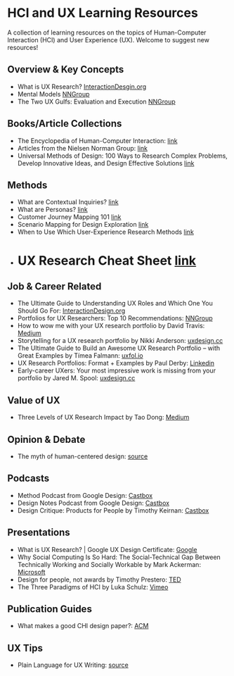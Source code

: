 # HCI and UX Learning Resources
A collection of learning resources on the topics of Human-Computer Interaction (HCI) and User Experience (UX). Welcome to suggest new resources!

## Overview & Key Concepts
* What is UX Research? [InteractionDesgin.org](https://www.interaction-design.org/literature/topics/ux-research)
* Mental Models [NNGroup](https://www.nngroup.com/articles/mental-models/)
* The Two UX Gulfs: Evaluation and Execution [NNGroup](https://www.nngroup.com/articles/two-ux-gulfs-evaluation-execution/)



## Books/Article Collections
* The Encyclopedia of Human-Computer Interaction: [link](https://www.interaction-design.org/literature/book/the-encyclopedia-of-human-computer-interaction-2nd-ed)
* Articles from the Nielsen Norman Group: [link](https://www.nngroup.com/articles/)
* Universal Methods of Design: 100 Ways to Research Complex Problems, Develop Innovative Ideas, and Design Effective Solutions [link](https://books.google.com/books?id=uZ8uzWAcdxEC&newbks=1&newbks_redir=0&lpg=PP1&dq=Universal%20Methods%20of%20Design%3A%20100%20Ways%20to%20Research%20Complex%20Problems%2C%20Develop%20Innovative%20Ideas%2C%20and%20Design%20Effective%20Solutions&pg=PP1#v=onepage&q=Universal%20Methods%20of%20Design:%20100%20Ways%20to%20Research%20Complex%20Problems,%20Develop%20Innovative%20Ideas,%20and%20Design%20Effective%20Solutions&f=false)


## Methods
* What are Contextual Inquiries? [link](https://www.youtube.com/watch?v=DRv9MpPj9Mo)
* What are Personas? [link](https://www.youtube.com/watch?v=XnG4c4gXaQY)
* Customer Journey Mapping 101 [link](https://www.youtube.com/watch?v=2W13ext26kQ)
* Scenario Mapping for Design Exploration [link](https://www.youtube.com/watch?v=dmlFRCZI9gQ)
* When to Use Which User-Experience Research Methods [link](https://www.nngroup.com/articles/which-ux-research-methods/)
* # UX Research Cheat Sheet [link](https://www.nngroup.com/articles/ux-research-cheat-sheet/)

## Job & Career Related
* The Ultimate Guide to Understanding UX Roles and Which One You Should Go For: [InteractionDesign.org](https://www.interaction-design.org/literature/article/the-ultimate-guide-to-understanding-ux-roles-and-which-one-you-should-go-for)
* Portfolios for UX Researchers: Top 10 Recommendations: [NNGroup](https://www.nngroup.com/articles/ux-researcher-portfolio/)
* How to wow me with your UX research portfolio by David Travis: [Medium](https://medium.com/@userfocus/how-to-wow-me-with-your-ux-research-portfolio-2867001aec18)
* Storytelling for a UX research portfolio by Nikki Anderson: [uxdesign.cc](https://uxdesign.cc/storytelling-for-a-ux-research-portfolio-35c9da4a8df1)
* The Ultimate Guide to Build an Awesome UX Research Portfolio – with Great Examples by Tímea Falmann: [uxfol.io](https://blog.uxfol.io/ux-research-portfolio/)
* UX Research Portfolios: Format + Examples by Paul Derby: [Linkedin](https://www.linkedin.com/pulse/ux-research-portfolios-format-examples-paul-derby/)
* Early-career UXers: Your most impressive work is missing from your portfolio by Jared M. Spool: [uxdesign.cc](https://uxdesign.cc/early-career-uxers-your-most-impressive-work-is-missing-from-your-portfolio-d96fd742e1cb)

## Value of UX
* Three Levels of UX Research Impact by Tao Dong: [Medium](https://medium.com/@taodong/three-levels-of-ux-research-impact-174768b7f4ef)


## Opinion & Debate
* The myth of human-centered design: [source](https://www.fastcompany.com/90208681/the-myth-of-human-centered-design)



## Podcasts

* Method Podcast from Google Design: [Castbox](https://castbox.fm/channel/Method-Podcast-from-Google-Design-id977288)
* Design Notes Podcast from Google Design: [Castbox](https://castbox.fm/channel/Design-Notes-Podcast-from-Google-Design-id970862)
* Design Critique: Products for People by Timothy Keirnan: [Castbox](https://castbox.fm/channel/Design-Critique%3A-Products-for-People-id4370)

## Presentations
* What is UX Research? | Google UX Design Certificate: [Google](https://www.youtube.com/watch?v=kQ_6faxhyIw)
* Why Social Computing Is So Hard: The Social-Technical Gap Between Technically Working and Socially Workable by Mark Ackerman: [Microsoft](https://www.microsoft.com/en-us/research/video/why-social-computing-is-so-hard-the-social-technical-gap-between-technically-working-and-socially-workable/)
* Design for people, not awards by Timothy Prestero: [TED](https://www.youtube.com/watch?v=WpldYJ3sSIo)
* The Three Paradigms of HCI by Luka Schulz: [Vimeo](https://vimeo.com/199261220)


## Publication Guides
* What makes a good CHI design paper?: [ACM](https://interactions.acm.org/archive/view/may-june-2017/what-makes-a-good-chi-design-paper)


## UX Tips
* Plain Language for UX Writing: [source](https://uxdesign.cc/use-plain-language-in-ux-writing-d7d5b0ea35f1)



